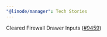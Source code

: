 ```yaml
---
"@linode/manager": Tech Stories
---
```


Cleared Firewall Drawer Inputs ([#9459](https://github.com/linode/manager/pull/9459))
